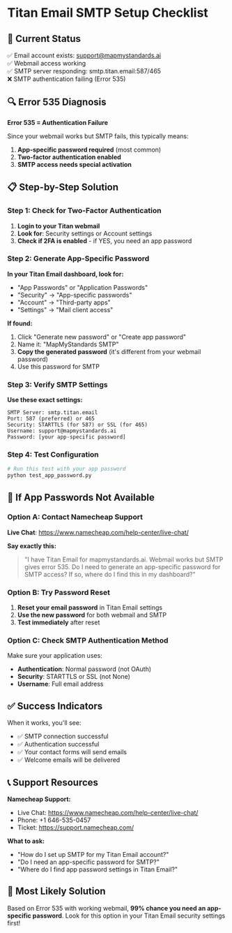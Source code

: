 # Titan Email SMTP Setup Checklist

## 🎯 **Current Status**
✅ Email account exists: support@mapmystandards.ai  
✅ Webmail access working  
✅ SMTP server responding: smtp.titan.email:587/465  
❌ SMTP authentication failing (Error 535)  

## 🔍 **Error 535 Diagnosis**

**Error 535 = Authentication Failure**

Since your webmail works but SMTP fails, this typically means:
1. **App-specific password required** (most common)
2. **Two-factor authentication enabled** 
3. **SMTP access needs special activation**

## 📋 **Step-by-Step Solution**

### Step 1: Check for Two-Factor Authentication
1. **Login to your Titan webmail**
2. **Look for**: Security settings or Account settings
3. **Check if 2FA is enabled** - if YES, you need an app password

### Step 2: Generate App-Specific Password
**In your Titan Email dashboard, look for:**
- "App Passwords" or "Application Passwords"
- "Security" → "App-specific passwords"
- "Account" → "Third-party apps"
- "Settings" → "Mail client access"

**If found:**
1. Click "Generate new password" or "Create app password"
2. Name it: "MapMyStandards SMTP"
3. **Copy the generated password** (it's different from your webmail password)
4. Use this password for SMTP

### Step 3: Verify SMTP Settings
**Use these exact settings:**
```
SMTP Server: smtp.titan.email
Port: 587 (preferred) or 465
Security: STARTTLS (for 587) or SSL (for 465)
Username: support@mapmystandards.ai
Password: [your app-specific password]
```

### Step 4: Test Configuration
```bash
# Run this test with your app password
python test_app_password.py
```

## 🚨 **If App Passwords Not Available**

### Option A: Contact Namecheap Support
**Live Chat**: https://www.namecheap.com/help-center/live-chat/

**Say exactly this:**
> "I have Titan Email for mapmystandards.ai. Webmail works but SMTP gives error 535. Do I need to generate an app-specific password for SMTP access? If so, where do I find this in my dashboard?"

### Option B: Try Password Reset
1. **Reset your email password** in Titan Email settings
2. **Use the new password** for both webmail and SMTP
3. **Test immediately** after reset

### Option C: Check SMTP Authentication Method
Make sure your application uses:
- **Authentication**: Normal password (not OAuth)
- **Security**: STARTTLS or SSL (not None)
- **Username**: Full email address

## ✅ **Success Indicators**

When it works, you'll see:
- ✅ SMTP connection successful
- ✅ Authentication successful  
- ✅ Your contact forms will send emails
- ✅ Welcome emails will be delivered

## 📞 **Support Resources**

**Namecheap Support:**
- Live Chat: https://www.namecheap.com/help-center/live-chat/
- Phone: +1 646-535-0457
- Ticket: https://support.namecheap.com/

**What to ask:**
- "How do I set up SMTP for my Titan Email account?"
- "Do I need an app-specific password for SMTP?"
- "Where do I find app password settings in Titan Email?"

## 🎯 **Most Likely Solution**

Based on Error 535 with working webmail, **99% chance you need an app-specific password**. Look for this option in your Titan Email security settings first!

